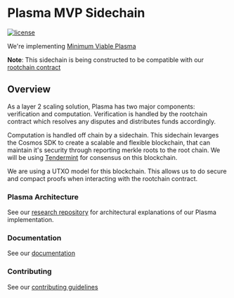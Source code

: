 # Plasma MVP Sidechain

[![license](https://img.shields.io/github/license/FourthState/plasma-mvp-rootchain.svg)](https://github.com/FourthState/plasma-mvp-sidechain/blob/master/LICENSE)

We're implementing [Minimum Viable Plasma](https://ethresear.ch/t/minimal-viable-plasma/426) 

**Note**: This sidechain is being constructed to be compatible with our [rootchain contract](https://github.com/FourthState/plasma-mvp-rootchain/master)  

## Overview
As a layer 2 scaling solution, Plasma has two major components: verification and computation. Verification is handled by the rootchain contract which resolves any disputes and distributes funds accordingly. 

Computation is handled off chain by a sidechain. This sidechain levarges the Cosmos SDK to create a scalable and flexible blockchain, that can maintain it's security through reporting merkle roots to the root chain. We will be using [Tendermint](https://github.com/tendermint/tendermint) for consensus on this blockchain. 

We are using a UTXO model for this blockchain. This allows us to do secure and compact proofs when interacting with the rootchain contract. 

### Plasma Architecture 
See our [research repository](https://github.com/FourthState/plasma-research) for architectural explanations of our Plasma implementation. 

### Documentation
See our [documentation](https://github.com/FourthState/plasma-mvp-sidechain/blob/master/documentation.md)

### Contributing
See our [contributing guidelines](https://github.com/FourthState/plasma-mvp-sidechain/blob/master/CONTRIBUTING.md)
